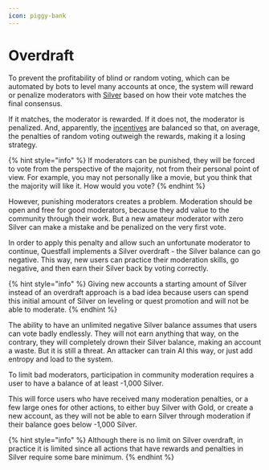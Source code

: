 ```yaml
---
icon: piggy-bank
---
```


# Overdraft

To prevent the profitability of blind or random voting, which can be automated by bots to level many accounts at once, the system will reward or penalize moderators with [Silver](../../assets/Silver-in-game.md) based on how their vote matches the final consensus.&#x20;

If it matches, the moderator is rewarded. If it does not, the moderator is penalized. And, apparently, the [incentives](incentives.md) are balanced so that, on average, the penalties of random voting outweigh the rewards, making it a losing strategy.

{% hint style="info" %}
If moderators can be punished, they will be forced to vote from the perspective of the majority, not from their personal point of view. For example, you may not personally like a movie, but you think that the majority will like it. How would you vote?
{% endhint %}

However, punishing moderators creates a problem. Moderation should be open and free for good moderators, because they add value to the community through their work. But a new amateur moderator with zero Silver can make a mistake and be penalized on the very first vote.

In order to apply this penalty and allow such an unfortunate moderator to continue, Questfall implements a Silver overdraft - the Silver balance can go negative. This way, new users can practice their moderation skills, go negative, and then earn their Silver back by voting correctly.

{% hint style="info" %}
Giving new accounts a starting amount of Silver instead of an overdraft approach is a bad idea because users can spend this initial amount of Silver on leveling or quest promotion and will not be able to moderate.
{% endhint %}

The ability to have an unlimited negative Silver balance assumes that users can vote badly endlessly. They will not earn anything that way, on the contrary, they will completely drown their Silver balance, making an account a waste. But it is still a threat. An attacker can train AI this way, or just add entropy and load to the system.

To limit bad moderators, participation in community moderation requires a user to have a balance of at least -1,000 Silver.&#x20;

This will force users who have received many moderation penalties, or a few large ones for other actions, to either buy Silver with Gold, or create a new account, as they will not be able to earn Silver through moderation if their balance goes below -1,000 Silver.

{% hint style="info" %}
Although there is no limit on Silver overdraft, in practice it is limited since all actions that have rewards and penalties in Silver require some bare minimum.
{% endhint %}
